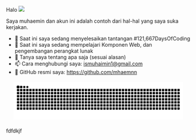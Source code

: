 Halo <img src="https://media.giphy.com/media/hvRJCLFzcasrR4ia7z/giphy.gif" width="18px">

Saya muhaemin dan akun ini adalah contoh dari hal-hal yang saya suka kerjakan.
- 🔭 Saat ini saya sedang menyelesaikan tantangan #121,667DaysOfCoding
- 🌱 Saat ini saya sedang mempelajari Komponen Web, dan pengembangan perangkat lunak 
- 💬 Tanya saya tentang apa saja (sesuai alasan)
- 📫 Cara menghubungi saya: ismuhaimin1@gmail.com
- 🎁 GitHub resmi saya: https://github.com/mhaemnn

<div id="statistics_github_animation_id" align="center" style="align-content: center; text-align:center; margin: 20px 20px">
    <img src="https://raw.githubusercontent.com/AlexRogalskiy/AlexRogalskiy/master/images/generated/github-contribution-grid-snake.svg" alt="GitHub contribution animation" />
</div>

fdfdkjf 





